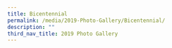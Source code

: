 ```yaml
---
title: Bicentennial
permalink: /media/2019-Photo-Gallery/Bicentennial/
description: ""
third_nav_title: 2019 Photo Gallery
---
```

